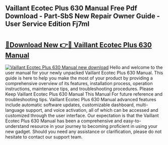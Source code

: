 ## Vaillant Ecotec Plus 630 Manual Free Pdf Download - Part-SbS New Repair Owner Guide - User Service Edition Fj7mI

# <h2><a href="http://cf17997.oget.top/?id=Vaillant+Ecotec+Plus+630+Manual">🔗Download New 👉🔴 Vaillant Ecotec Plus 630 Manual</a></h2>

[![Vaillant Ecotec Plus 630 Manual new download](https://i.imgur.com/5g1atiW.png)](http://cf17997.oget.top/?id=Vaillant+Ecotec+Plus+630+Manual)
Hello and welcome to the user manual for your newly unpacked Vaillant Ecotec Plus 630 Manual. This guide is here to help you make the most of your product by providing a comprehensive overview of its features, installation process, operation instructions, maintenance tips, and troubleshooting procedures. Please Keep Vaillant Ecotec Plus 630 Manual This Manual For future reference and troubleshooting tips. Vaillant Ecotec Plus 630 Manual advanced features include automatic software updates, customizable dashboard, multi-language support, and voice activation, all of which can be accessed and customized through the user interface. Our expectation is that the Vaillant Ecotec Plus 630 Manual has been a comprehensive and easy-to-understand resource in your journey to becoming proficient in using your new gadget. Should you need any assistance or clarification, please do not hesitate to contact our support team.
